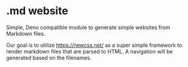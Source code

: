 # .md website

Simple, Deno compatible module to generate simple websites from Markdown files.

Our goal is to utilize https://newcss.net/ as a super simple framework to render markdown files that are parsed to HTML. A navigation will be generated based on the filenames.
